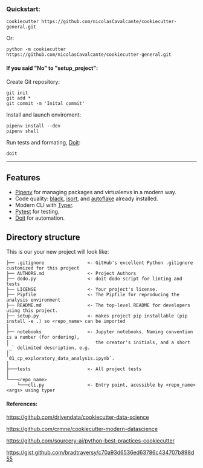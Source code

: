 ### Quickstart:
    cookiecutter https://github.com/nicolasCavalcante/cookiecutter-general.git
Or:

    python -m cookiecutter https://github.com/nicolasCavalcante/cookiecutter-general.git

#### If you said "No" to "setup_project":

Create Git repository:

    git init
    git add *
    git commit -m 'Inital commit'

Install and launch enviroment:

    pipenv install --dev
    pipenv shell


Run tests and formating, [Doit]:

    doit



------------
## Features

* [Pipenv] for managing packages and virtualenvs in a modern way.
* Code quality: [black], [isort], and [autoflake] already installed.
* Modern CLI with [Typer].
* [Pytest] for testing.
* [Doit] for automation.

## Directory structure

This is our your new project will look like:

    ├── .gitignore                <- GitHub's excellent Python .gitignore customized for this project
    ├── AUTHORS.md                <- Project Authors
    ├── dodo.py                   <- doit dodo script for linting and tests
    ├── LICENSE                   <- Your project's license.
    ├── Pipfile                   <- The Pipfile for reproducing the analysis environment
    ├── README.md                 <- The top-level README for developers using this project.
    ├── setup.py                  <- makes project pip installable (pip install -e .) so <repo_name> can be imported
    │
    ├── notebooks                 <- Jupyter notebooks. Naming convention is a number (for ordering),
    │                                the creator's initials, and a short `_` delimited description, e.g.
    │                                `01_cp_exploratory_data_analysis.ipynb`.
    │
    ├───tests                     <- All project tests
    │
    └───<repo_name>
        └───cli.py                <- Entry point, acessible by <repo_name> <args> using typer

#### References:
https://github.com/drivendata/cookiecutter-data-science

https://github.com/crmne/cookiecutter-modern-datascience

https://github.com/sourcery-ai/python-best-practices-cookiecutter

https://gist.github.com/bradtraversy/c70a93d6536ed63786c434707b898d55

[Cookiecutter]: https://github.com/audreyr/cookiecutter
[Pipenv]: https://pipenv.pypa.io/en/latest/
[black]: https://github.com/psf/black
[isort]: https://github.com/timothycrosley/isort
[autoflake]: https://github.com/myint/autoflake
[Pytest]: https://docs.pytest.org/en/latest/
[Typer]: https://typer.tiangolo.com/
[Doit]: https://pydoit.org/
